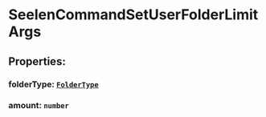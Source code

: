 # **SeelenCommandSetUserFolderLimitArgs**
## **Properties**:
### folderType: [`FolderType`](./FolderType)
### amount: `number`